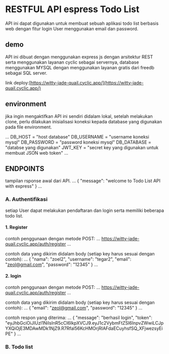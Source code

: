 RESTFUL API espress Todo List
==============================

API ini dapat digunakan untuk membuat sebuah aplikasi todo list berbasis web dengan fitur login User menggunakan email dan password.

## demo

API ini dibuat dengan menggunakan express js dengan arsitektur REST serta menggunakan layanan cyclic sebagai servernya, database menggunakan MYSQL dengan menggunakan layanan gratis dari freedb sebagai SQL server.

link deploy:[https://witty-jade-quail.cyclic.app/](https://witty-jade-quail.cyclic.app/)

## environment

jika ingin mengaktifkan API ini sendiri didalam lokal, setelah melakukan clone, perlu dilakukan inisialisasi koneksi kepada database yang digunakan pada file environment.

...
DB_HOST = "host database"
DB_USERNAME = "username koneksi mysql"
DB_PASSWORD = "password koneksi mysql"
DB_DATABASE = "databse yang digunakan"
JWT_KEY = "secret key yang digunakan untuk membuat JSON web token"
...

## ENDPOINTS

tampilan rsponse awal dari API.
...
{
  "message": "welcome to Todo List API with express"
}
...

### A. Authentifikasi
setiap User dapat melakukan pendaftaran dan login serta memiliki beberapa todo list.

#### 1. Register
contoh penggunaan dengan metode POST:
...
https://witty-jade-quail.cyclic.app/auth/register
...

contoh data yang dikirim didalam body (setiap key harus sesuai dengan contoh):
...
{
  "nama": "zoel2",
  "username": "tegar2",
  "email": "zeol@gmail.com",
  "password": "12345"
}
...
#### 2. login
contoh penggunaan dengan metode POST:
...
https://witty-jade-quail.cyclic.app/auth/register
...

contoh data yang dikirim didalam body (setiap key harus sesuai dengan contoh):
...
{
  "email": "zeol@gmail.com",
  "password": "12345"
}
...

contoh respon yang diterima:
...
{
  "message": "berhasil login",
  "token": "eyJhbGciOiJIUzI1NiIsInR5cCI6IkpXVCJ9.eyJ1c2VybmFtZSI6InpvZWwiLCJpYXQiOjE3MDAwMDk1NjZ9.R7Rfal56KcHMOrjRIAFdaECuyhsfSQ_XFjwezsyEiPE"
}
...

### B. Todo list
